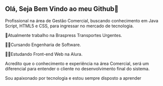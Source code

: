 ## Olá, Seja Bem Vindo ao meu Github👋

Profissional na área de Gestão Comercial, buscando conhecimento em Java Script, HTML5 e CSS, para ingressar no mercado de tecnologia.

🏬Atualmente trabalho na Braspress Transportes Urgentes.

🧑‍💻Cursando Engenharia de Software.

👨‍💻Estudando Front-end Web na Alura.

Acredito que o conhecimento e experiência na área Comercial, será um diferencial para entender o cliente no desenvolvimento final do sistema.

Sou apaixonado por tecnologia e estou sempre disposto a aprender
